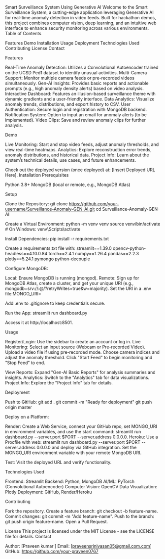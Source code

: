 Smart Surveillance System Using Generative AI
Welcome to the Smart Surveillance System, a cutting-edge application leveraging Generative AI for real-time anomaly detection in video feeds. Built for hackathon demos, this project combines computer vision, deep learning, and an intuitive web interface to enhance security monitoring across various environments.
Table of Contents

Features
Demo
Installation
Usage
Deployment
Technologies Used
Contributing
License
Contact

Features

Real-Time Anomaly Detection: Utilizes a Convolutional Autoencoder trained on the UCSD Ped1 dataset to identify unusual activities.
Multi-Camera Support: Monitor multiple camera feeds or pre-recorded videos simultaneously.
Gen-AI Insights: Provides basic reports and actionable prompts (e.g., high anomaly density alerts) based on video analysis.
Interactive Dashboard: Features an illusion-based surveillance theme with dynamic gradients and a user-friendly interface.
Data Analytics: Visualize anomaly trends, distributions, and export history to CSV.
User Authentication: Secure login and registration with MongoDB backend.
Notification System: Option to input an email for anomaly alerts (to be implemented).
Video Clips: Save and review anomaly clips for further analysis.

Demo

Live Monitoring: Start and stop video feeds, adjust anomaly thresholds, and view real-time heatmaps.
Analytics: Explore reconstruction error trends, anomaly distributions, and historical data.
Project Info: Learn about the system’s technical details, use cases, and future enhancements.

Check out the deployed version (once deployed) at: [Insert Deployed URL Here].
Installation
Prerequisites

Python 3.8+
MongoDB (local or remote, e.g., MongoDB Atlas)

Setup

Clone the Repository:
git clone https://github.com/your-username/Surveillance-Anomaly-GEN-AI.git
cd Surveillance-Anomaly-GEN-AI


Create a Virtual Environment:
python -m venv venv
source venv/bin/activate  # On Windows: venv\Scripts\activate


Install Dependencies:
pip install -r requirements.txt

Create a requirements.txt file with:
streamlit==1.39.0
opencv-python-headless==4.10.0.84
torch==2.4.1
numpy==1.26.4
pandas==2.2.3
plotly==5.24.1
pymongo
python-decouple


Configure MongoDB:

Local: Ensure MongoDB is running (mongod).
Remote: Sign up for MongoDB Atlas, create a cluster, and get your unique URI (e.g., mongodb+srv://<username>:<password>@<cluster-address>/<database>?retryWrites=true&w=majority).
Set the URI in a .env file:MONGO_URI=<your-mongodb-uri>


Add .env to .gitignore to keep credentials secure.


Run the App:
streamlit run dashboard.py

Access it at http://localhost:8501.


Usage

Register/Login: Use the sidebar to create an account or log in.
Live Monitoring:
Select an input source (Webcam or Pre-recorded Video).
Upload a video file if using pre-recorded mode.
Choose camera indices and adjust the anomaly threshold.
Click "Start Feed" to begin monitoring and "Stop Feed" to end.


View Reports: Expand "Gen-AI Basic Reports" for analysis summaries and insights.
Analytics: Switch to the "Analytics" tab for data visualizations.
Project Info: Explore the "Project Info" tab for details.

Deployment

Push to GitHub:
git add .
git commit -m "Ready for deployment"
git push origin master


Deploy on a Platform:

Render: Create a Web Service, connect your GitHub repo, set MONGO_URI in environment variables, and use the start command: streamlit run dashboard.py --server.port $PORT --server.address 0.0.0.0.
Heroku: Use a Procfile with web: streamlit run dashboard.py --server.port $PORT --server.address 0.0.0.0 and deploy via GitHub integration.
Set the MONGO_URI environment variable with your remote MongoDB URI.


Test: Visit the deployed URL and verify functionality.


Technologies Used

Frontend: Streamlit
Backend: Python, MongoDB
AI/ML: PyTorch (Convolutional Autoencoder)
Computer Vision: OpenCV
Data Visualization: Plotly
Deployment: GitHub, Render/Heroku

Contributing

Fork the repository.
Create a feature branch: git checkout -b feature-name.
Commit changes: git commit -m "Add feature-name".
Push to the branch: git push origin feature-name.
Open a Pull Request.

License
This project is licensed under the MIT License - see the LICENSE file for details.
Contact

Author: [Praveen kumar ]
Email: [praveensrinivasan05@gmail.com.com]
GitHub: https://github.com/your-praveen0767



 
 
